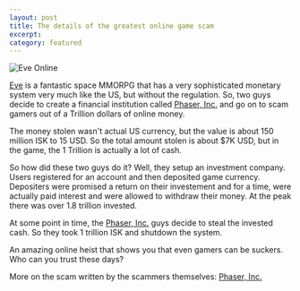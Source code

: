 ```yaml
---
layout: post
title: The details of the greatest online game scam
excerpt:
category: featured
---
```

![Eve Online](http://i.imgur.com/Rhoye.jpg)

[Eve] is a fantastic space MMORPG that has a very sophisticated monetary system very much like the US, but without the regulation.  So, two guys decide to create a financial institution called [Phaser, Inc.] and go on to scam gamers out of a Trillion dollars of online money.  

The money stolen wasn't actual US currency, but the value is about 150 million ISK to 15 USD.  So the total amount stolen is about $7K USD, but in the game, the 1 Trillion is actually a lot of cash.

<!-- more -->

So how did these two guys do it?  Well, they setup an investment company.  Users registered for an account and then deposited game currency.  Depositers were promised a return on their investement and for a time, were actually paid interest and were allowed to withdraw their money.  At the peak there was over 1.8 trillion invested.  

At some point in time, the [Phaser, Inc.] guys decide to steal the invested cash.  So they took 1 trillion ISK and shutdown the system.  

An amazing online heist that shows you that even gamers can be suckers.  Who can you trust these days?

More on the scam written by the scammers themselves: [Phaser, Inc.]

[Eve]:http://www.eveonline.com
[Phaser, Inc.]:http://www.phaserinc.com/index1.html


